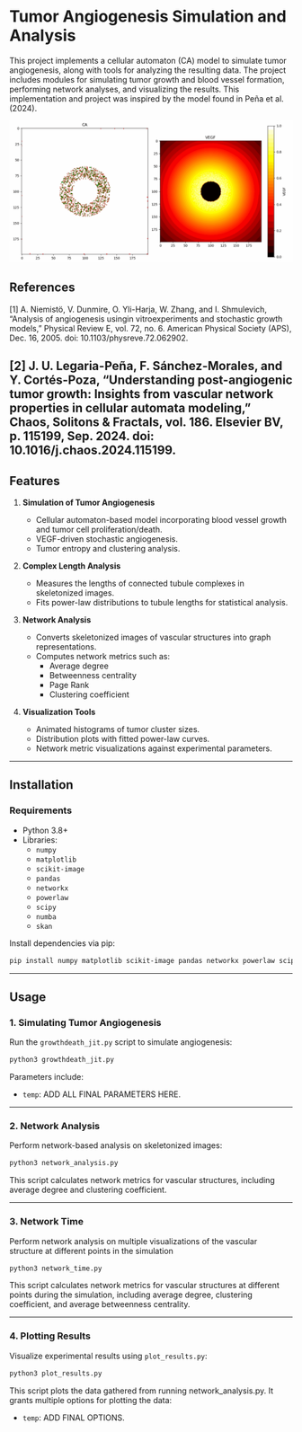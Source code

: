 # Tumor Angiogenesis Simulation and Analysis

This project implements a cellular automaton (CA) model to simulate tumor angiogenesis, along with tools for analyzing the resulting data. The project includes modules for simulating tumor growth and blood vessel formation, performing network analyses, and visualizing the results. This implementation and project was inspired by the model found in Peña et al. (2024). 

![Demo](images/growdeath.gif)

## References
\[1] A. Niemistö, V. Dunmire, O. Yli-Harja, W. Zhang, and I. Shmulevich, “Analysis of angiogenesis usingin vitroexperiments and stochastic growth models,” Physical Review E, vol. 72, no. 6. American Physical Society (APS), Dec. 16, 2005. doi: 10.1103/physreve.72.062902.

\[2] J. U. Legaria-Peña, F. Sánchez-Morales, and Y. Cortés-Poza, “Understanding post-angiogenic tumor growth: Insights from vascular network properties in cellular automata modeling,” Chaos, Solitons &amp; Fractals, vol. 186. Elsevier BV, p. 115199, Sep. 2024. doi: 10.1016/j.chaos.2024.115199.
---

## Features

1. **Simulation of Tumor Angiogenesis**  
   - Cellular automaton-based model incorporating blood vessel growth and tumor cell proliferation/death.
   - VEGF-driven stochastic angiogenesis.
   - Tumor entropy and clustering analysis.

2. **Complex Length Analysis**  
   - Measures the lengths of connected tubule complexes in skeletonized images.
   - Fits power-law distributions to tubule lengths for statistical analysis.

3. **Network Analysis**  
   - Converts skeletonized images of vascular structures into graph representations.
   - Computes network metrics such as:
     - Average degree
     - Betweenness centrality
     - Page Rank
     - Clustering coefficient

4. **Visualization Tools**  
   - Animated histograms of tumor cluster sizes.
   - Distribution plots with fitted power-law curves.
   - Network metric visualizations against experimental parameters.

---

## Installation

### Requirements
- Python 3.8+
- Libraries:
  - `numpy`
  - `matplotlib`
  - `scikit-image`
  - `pandas`
  - `networkx`
  - `powerlaw`
  - `scipy`
  - `numba`
  - `skan`

Install dependencies via pip:
```bash
pip install numpy matplotlib scikit-image pandas networkx powerlaw scipy numba skan
```

---

## Usage

### 1. **Simulating Tumor Angiogenesis**
Run the `growthdeath_jit.py` script to simulate angiogenesis:
```bash
python3 growthdeath_jit.py
```
Parameters include:
- `temp`: ADD ALL FINAL PARAMETERS HERE.

---

### 2.  **Network Analysis**
Perform network-based analysis on skeletonized images:
```bash
python3 network_analysis.py
```
This script calculates network metrics for vascular structures, including average degree and clustering coefficient.

---

### 3.  **Network Time**
Perform network analysis on multiple visualizations of the vascular structure at different points in
the simulation
```bash
python3 network_time.py
```
This script calculates network metrics for vascular structures at different points during the simulation, including average degree, clustering coefficient, and average betweenness centrality.

---

### 4. **Plotting Results**
Visualize experimental results using `plot_results.py`:
```bash
python3 plot_results.py
```
This script plots the data gathered from running network_analysis.py. It grants multiple options for plotting the data:
- `temp`: ADD FINAL OPTIONS.
